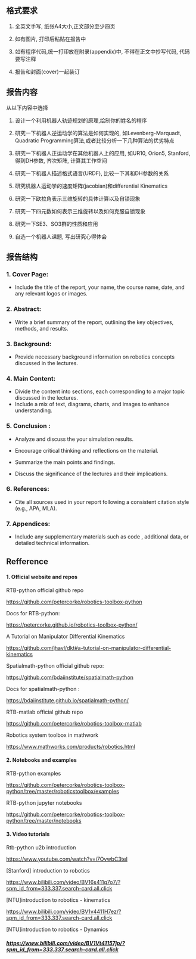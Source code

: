 ## 格式要求

1. 全英文手写, 纸张A4大小,正文部分至少四页

2. 如有图片, 打印后粘贴在报告中

3. 如有程序代码,统一打印放在附录(appendix)中, 不得在正文中抄写代码, 代码要写注释

4. 报告和封面(cover)一起装订

   

## 报告内容

从以下内容中选择

1. 设计一个利用机器人轨迹规划的原理,绘制你的姓名的程序

2. 研究一下机器人逆运动学的算法是如何实现的, 如Levenberg-Marquadt, Quadratic Programming算法,或者比较分析一下几种算法的优劣特点

3. 研究一下机器人正运动学在其他机器人上的应用, 如UR10, Orion5, Stanford, 得到DH参数, 齐次矩阵, 计算其工作空间

4. 研究一下机器人描述格式语言(URDF), 比较一下其和DH参数的关系

5. 研究机器人运动学的速度矩阵(jacobian)和differential Kinematics

6. 研究一下欧拉角表示三维旋转的具体计算以及自锁现象

7. 研究一下四元数如何表示三维旋转以及如何克服自锁现象

8. 研究一下SE3、SO3群的性质和应用

9. 自选一个机器人课题, 写出研究心得体会

   

## 报告结构

### 1. **Cover Page:**

- Include the title of the report, your name, the course name, date, and any relevant logos or images.

### 2. **Abstract:**

- Write a brief summary of the report, outlining the key objectives, methods, and results.

### 3. **Background:**

- Provide necessary background information on robotics concepts discussed in the lectures.

### 4. **Main Content:**

- Divide the content into sections, each corresponding to a major topic discussed in the lectures.
- Include a mix of text, diagrams, charts, and images to enhance understanding.

### 5. **Conclusion :**

- Analyze and discuss the your simulation results.
- Encourage critical thinking and reflections on the material.

- Summarize the main points and findings.
- Discuss the significance of the lectures and their implications.

### 6. **References:**

- Cite all sources used in your report following a consistent citation style (e.g., APA, MLA).

### 7. **Appendices:**

- Include any supplementary materials such as code , additional data, or detailed technical information.

## Refference

#### 1. Official website and repos

RTB-python official github repo

https://github.com/petercorke/robotics-toolbox-python

Docs for RTB-python:

https://petercorke.github.io/robotics-toolbox-python/

A Tutorial on Manipulator Differential Kinematics

https://github.com/jhavl/dkt#a-tutorial-on-manipulator-differential-kinematics

Spatialmath-python official github repo:

https://github.com/bdaiinstitute/spatialmath-python

Docs for spatialmath-python :

https://bdaiinstitute.github.io/spatialmath-python/

RTB-matlab official github repo

https://github.com/petercorke/robotics-toolbox-matlab

Robotics system toolbox in mathwork

https://www.mathworks.com/products/robotics.html

#### 2. Notebooks and examples

RTB-python  examples

https://github.com/petercorke/robotics-toolbox-python/tree/master/roboticstoolbox/examples

RTB-python  jupyter notebooks

https://github.com/petercorke/robotics-toolbox-python/tree/master/notebooks

#### 3. Video tutorials

Rtb-python u2b introduction

https://www.youtube.com/watch?v=i7OvwbC3teI

[Stanford] introduction to robotics

https://www.bilibili.com/video/BV16s411q7o7/?spm_id_from=333.337.search-card.all.click

[NTU]introduction to robotics - kinematics

https://www.bilibili.com/video/BV1v4411H7ez/?spm_id_from=333.337.search-card.all.click

[NTU]introduction to robotics - Dynamics

##### https://www.bilibili.com/video/BV1Vt41157jp/?spm_id_from=333.337.search-card.all.click